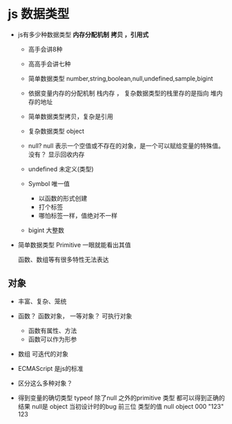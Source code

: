 # js 数据类型

- js有多少种数据类型
   **内存分配机制**
   **拷贝 ，引用式**
  - 高手会讲8种
  - 高高手会讲七种
  - 简单数据类型
  number,string,boolean,null,undefined,sample,bigint
  - 依据变量内存的分配机制 栈内存 ， 复杂数据类型的栈里存的是指向 堆内存的地址
  - 简单数据类型拷贝，复杂是引用
  - 复杂数据类型 
    object

  - null?
    null 表示一个空值或不存在的对象，是一个可以赋给变量的特殊值。
    没有？ 
    显示回收内存

  - undefined 未定义(类型)
  - Symbol 唯一值
    - 以函数的形式创建
    - 打个标签
    - 哪怕标签一样，值绝对不一样
  - bigint 大整数 

- 简单数据类型 Primitive
  一眼就能看出其值

  函数、数组等有很多特性无法表达

## 对象
  - 丰富、复杂、笼统
  - 函数？ 函数对象， 一等对象？ 可执行对象
    - 函数有属性、方法
    - 函数可以作为形参
  - 数组 可迭代的对象 

- ECMAScript 是js的标准

- 区分这么多种对象？
- 得到变量的确切类型
   typeof 除了null 之外的primitive 类型 都可以得到正确的结果
   null是 object 当初设计时的bug
   前三位 类型的值 null object 000
   "123" 123 